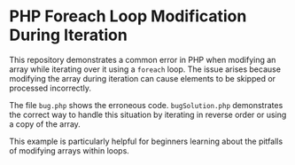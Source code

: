 # PHP Foreach Loop Modification During Iteration

This repository demonstrates a common error in PHP when modifying an array while iterating over it using a `foreach` loop.  The issue arises because modifying the array during iteration can cause elements to be skipped or processed incorrectly.

The file `bug.php` shows the erroneous code. `bugSolution.php` demonstrates the correct way to handle this situation by iterating in reverse order or using a copy of the array.

This example is particularly helpful for beginners learning about the pitfalls of modifying arrays within loops.